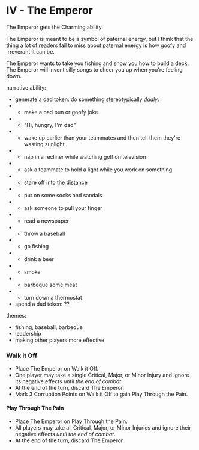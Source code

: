# IV - The Emperor

The Emperor gets the Charming ability.

The Emperor is meant to be a symbol of paternal energy, but I think
that the thing a lot of readers fail to miss about paternal energy
is how goofy and irreverant it can be.

The Emperor wants to take you fishing and show you how to build a
deck. The Emperor will invent silly songs to cheer you up when
you're feeling down.

narrative ability:
* generate a dad token: do something stereotypically _dadly_:
* * make a bad pun or goofy joke
* * "Hi, hungry, I'm dad"
* * wake up earlier than your teammates and then tell them they're wasting sunlight
* * nap in a recliner while watching golf on television
* * ask a teammate to hold a light while you work on something
* * stare off into the distance
* * put on some socks and sandals
* * ask someone to pull your finger
* * read a newspaper
* * throw a baseball
* * go fishing
* * drink a beer
* * smoke
* * barbeque some meat
* * turn down a thermostat
* spend a dad token: ??


themes:
* fishing, baseball, barbeque
* leadership
* making other players more effective


### Walk it Off
* Place The Emperor on Walk it Off.
* One player may take a single Critical, Major, or Minor Injury and ignore its negative effects _until the end of combat_.
* At the end of the turn, discard The Emperor.
* Mark 3 Corruption Points on Walk it Off to gain Play Through the Pain.

#### Play Through The Pain
* Place The Emperor on Play Through the Pain.
* All players may take all Critical, Major, or Minor Injuries and ignore their negative effects _until the end of combat_.
* At the end of the turn, discard The Emperor.